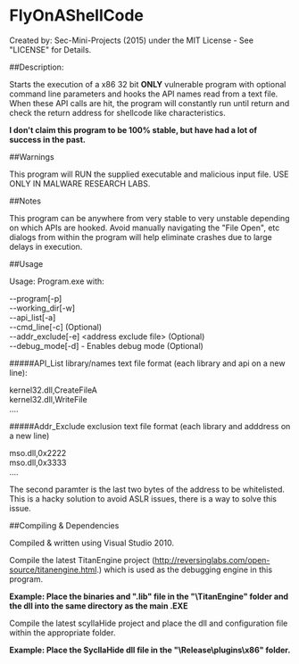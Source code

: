 # FlyOnAShellCode

Created by: Sec-Mini-Projects (2015) under the MIT License - See "LICENSE" for Details. 

##Description:

Starts the execution of a x86 32 bit **ONLY** vulnerable program with optional command line parameters and hooks the API names read from a text file.  When these API calls are hit, the program will constantly run until return and check the return address for shellcode like characteristics.

**I don't claim this program to be 100% stable, but have had a lot of success in the past.**

##Warnings

This program will RUN the supplied executable and malicious input file. USE ONLY IN MALWARE RESEARCH LABS.

##Notes

This program can be anywhere from very stable to very unstable depending on which APIs are hooked.
Avoid manually navigating the "File Open", etc dialogs from within the program will help eliminate crashes due to large delays in execution.

##Usage

Usage: Program.exe with:

--program[-p] <Program full path and name> <br>
--working_dir[-w] <working directory> <br>
--api_list[-a] <API hook list path and name> <br>
--cmd_line[-c] <Cmd line arguments> (Optional) <br>
--addr_exclude[-e] \<address exclude file> (Optional) <br>
--debug_mode[-d] - Enables debug mode (Optional) <br>


#####API_List library/names text file format (each library and api on a new line):

kernel32.dll,CreateFileA <br>
kernel32.dll,WriteFile <br>
....

#####Addr_Exclude exclusion text file format (each library and adddress on a new line)

mso.dll,0x2222 <br>
mso.dll,0x3333 <br>
....

The second paramter is the last two bytes of the address to be whitelisted. This is a hacky solution to avoid ASLR issues, there is a way to solve this issue.


##Compiling & Dependencies

Compiled & written using Visual Studio 2010.

Compile the latest TitanEngine project (http://reversinglabs.com/open-source/titanengine.html.) which is used as the debugging engine in this program.

**Example: Place the binaries and ".lib" file in the "<root>\TitanEngine\" folder and the dll into the same directory as the main .EXE**

Compile the latest scyllaHide project and place the dll and configuration file within the appropriate folder.

**Example: Place the SycllaHide dll file in the "<root>\Release\plugins\x86\" folder.**
